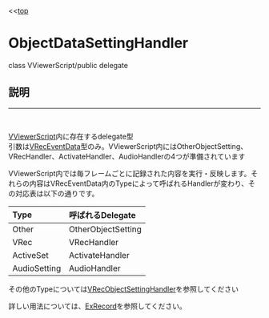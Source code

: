 <<[top](VRec_ja.md)
# **ObjectDataSettingHandler**
class VViewerScript/public delegate

## **説明**
---
<br>

[VViewerScript](VViewerScript_ja.md)内に存在するdelegate型<br>
引数は[VRecEventData](VRecEventData_ja.md)型のみ。VViewerScript内にはOtherObjectSetting、VRecHandler、ActivateHandler、AudioHandlerの4つが準備されています

VViewerScript内では毎フレームごとに記録された内容を実行・反映します。それらの内容はVRecEventData内のTypeによって呼ばれるHandlerが変わり、その対応表は以下の通りです。

|Type|呼ばれるDelegate|
|:--|:--|
|Other|OtherObjectSetting|
|VRec|VRecHandler|
|ActiveSet|ActivateHandler|
|AudioSetting|AudioHandler|

その他のTypeについては[VRecObjectSettingHandler](VRecObjectSettingHandler_ja.md)を参照してください

詳しい用法については、[ExRecord](ExRecord_ja.md)を参照してください。